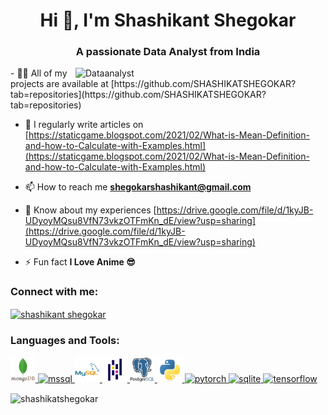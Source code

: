 <h1 align="center">Hi 👋, I'm Shashikant Shegokar</h1>
<h3 align="center">A passionate Data Analyst from India</h3>

<img align="right" alt="Dataanalyst" width="400" scr="![image](https://github.com/SHASHIKATSHEGOKAR/SHASHIKATSHEGOKAR/assets/138000077/33a73234-baa0-47c8-b3aa-c24bfe25fcc7)">
- 👨‍💻 All of my projects are available at [https://github.com/SHASHIKATSHEGOKAR?tab=repositories](https://github.com/SHASHIKATSHEGOKAR?tab=repositories)

- 📝 I regularly write articles on [https://staticgame.blogspot.com/2021/02/What-is-Mean-Definition-and-how-to-Calculate-with-Examples.html](https://staticgame.blogspot.com/2021/02/What-is-Mean-Definition-and-how-to-Calculate-with-Examples.html)

- 📫 How to reach me **shegokarshashikant@gmail.com**

- 📄 Know about my experiences [https://drive.google.com/file/d/1kyJB-UDyoyMQsu8VfN73vkzOTFmKn_dE/view?usp=sharing](https://drive.google.com/file/d/1kyJB-UDyoyMQsu8VfN73vkzOTFmKn_dE/view?usp=sharing)

- ⚡ Fun fact **I Love Anime 😎**

<h3 align="left">Connect with me:</h3>
<p align="left">
<a href="https://linkedin.com/in/shashikant shegokar" target="blank"><img align="center" src="https://raw.githubusercontent.com/rahuldkjain/github-profile-readme-generator/master/src/images/icons/Social/linked-in-alt.svg" alt="shashikant shegokar" height="30" width="40" /></a>
</p>

<h3 align="left">Languages and Tools:</h3>
<p align="left"> <a href="https://www.mongodb.com/" target="_blank" rel="noreferrer"> <img src="https://raw.githubusercontent.com/devicons/devicon/master/icons/mongodb/mongodb-original-wordmark.svg" alt="mongodb" width="40" height="40"/> </a> <a href="https://www.microsoft.com/en-us/sql-server" target="_blank" rel="noreferrer"> <img src="https://www.svgrepo.com/show/303229/microsoft-sql-server-logo.svg" alt="mssql" width="40" height="40"/> </a> <a href="https://www.mysql.com/" target="_blank" rel="noreferrer"> <img src="https://raw.githubusercontent.com/devicons/devicon/master/icons/mysql/mysql-original-wordmark.svg" alt="mysql" width="40" height="40"/> </a> <a href="https://pandas.pydata.org/" target="_blank" rel="noreferrer"> <img src="https://raw.githubusercontent.com/devicons/devicon/2ae2a900d2f041da66e950e4d48052658d850630/icons/pandas/pandas-original.svg" alt="pandas" width="40" height="40"/> </a> <a href="https://www.postgresql.org" target="_blank" rel="noreferrer"> <img src="https://raw.githubusercontent.com/devicons/devicon/master/icons/postgresql/postgresql-original-wordmark.svg" alt="postgresql" width="40" height="40"/> </a> <a href="https://www.python.org" target="_blank" rel="noreferrer"> <img src="https://raw.githubusercontent.com/devicons/devicon/master/icons/python/python-original.svg" alt="python" width="40" height="40"/> </a> <a href="https://pytorch.org/" target="_blank" rel="noreferrer"> <img src="https://www.vectorlogo.zone/logos/pytorch/pytorch-icon.svg" alt="pytorch" width="40" height="40"/> </a> <a href="https://www.sqlite.org/" target="_blank" rel="noreferrer"> <img src="https://www.vectorlogo.zone/logos/sqlite/sqlite-icon.svg" alt="sqlite" width="40" height="40"/> </a> <a href="https://www.tensorflow.org" target="_blank" rel="noreferrer"> <img src="https://www.vectorlogo.zone/logos/tensorflow/tensorflow-icon.svg" alt="tensorflow" width="40" height="40"/> </a> </p>

<p><img align="center" src="https://github-readme-stats.vercel.app/api/top-langs?username=shashikatshegokar&show_icons=true&locale=en&layout=compact" alt="shashikatshegokar" /></p>
